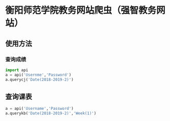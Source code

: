 # 衡阳师范学院教务网站爬虫（强智教务网站）

## 使用方法

### 查询成绩
```python
import api 
a = api('Usernme','Password')
a.querycj('Date(2018-2019-2)')
```

## 查询课表
```python
a = api('Username','Password')
a.querykb('Date(2018-2019-2)','Week(1)')
```